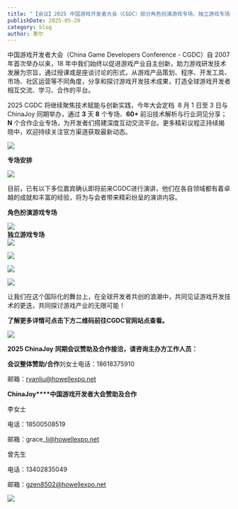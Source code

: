 ```yaml
---
title: "【会议】2025 中国游戏开发者大会（CGDC）部分角色扮演游戏专场、独立游戏专场嘉宾曝光"
publishDate: 2025-05-20
category: blog
author: 莱尔
---
```


中国游戏开发者大会（China Game Developers Conference - CGDC）自 2007 年首次举办以来，18 年中我们始终以促进游戏产业自主创新，助力游戏研发技术发展为宗旨，通过授课或是座谈讨论的形式，从游戏产品策划、程序、开发工具、市场、社区运营等不同角度，分享和探讨游戏开发技术成果，打造全球游戏开发者相互交流、学习、合作的平台。

2025 CGDC 将继续聚焦技术赋能与创新实践，今年大会定档  8 月 1 日至 3 日与 ChinaJoy 同期举办，通过 **3** 天 **8** 个专场、**60+** 前沿技术解析与行业洞见分享；**N** 个合作企业专场，为开发者们搭建深度互动交流平台。更多精彩议程正持续揭晓中，欢迎持续关注官方渠道获取最新动态。

![](https://ec-net-1251389766.cos.ap-shanghai.myqcloud.com/wp-content/uploads/2025/05/20250520202215672-1024x607.webp)

**专场安排**

![](https://ec-net-1251389766.cos.ap-shanghai.myqcloud.com/wp-content/uploads/2025/05/20250520202217404-1024x899.webp)

目前，已有以下多位嘉宾确认即将前来CGDC进行演讲，他们在各自领域都有着卓越的成就和丰富的经验，将为与会者带来精彩纷呈的演讲内容。

  
  
**角色扮演游戏专场**

![](blob:https://www.easecation.net/bc7bde38-8669-4338-aae6-be0e9952a85a)  
**独立游戏专场**  
![](blob:https://www.easecation.net/f1b5306b-8688-48a9-b134-b8040ea29661)

![](https://ec-net-1251389766.cos.ap-shanghai.myqcloud.com/wp-content/uploads/2025/05/20250520202224359-575x1024.webp)

![](https://ec-net-1251389766.cos.ap-shanghai.myqcloud.com/wp-content/uploads/2025/05/20250520202220140-575x1024.webp)

![](https://ec-net-1251389766.cos.ap-shanghai.myqcloud.com/wp-content/uploads/2025/05/20250520202229956-428x1024.webp)

让我们在这个国际化的舞台上，在全球开发者共创的浪潮中，共同见证游戏开发技术的更迭，共同探讨游戏产业的无限可能！

**了解更多详情可点击下方二维码前往CGDC官网站点查看。**

![](https://ec-net-1251389766.cos.ap-shanghai.myqcloud.com/wp-content/uploads/2025/05/20250520202223525.png)

**2025 ChinaJoy** **同期会议赞助及合作接洽，请咨询主办方工作人员：**

**会议整体赞助/合作**刘女士电话：18618375910

邮箱：ryanliu@howellexpo.net

**ChinaJoy****中国游戏开发者大会赞助及合作**

李女士 

电话：18500508519 

邮箱：grace\_li@howellexpo.net

曾先生

电话：13402835049

邮箱：gzen8502@howellexpo.net

![](https://ec-net-1251389766.cos.ap-shanghai.myqcloud.com/wp-content/uploads/2025/05/20250520202226527-1024x775.webp)
